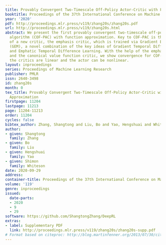 ```yaml
---
title: Provably Convergent Two-Timescale Off-Policy Actor-Critic with Function Approximation
booktitle: Proceedings of the 37th International Conference on Machine Learning
year: '2020'
pdf: http://proceedings.mlr.press/v119/zhang20s/zhang20s.pdf
url: http://proceedings.mlr.press/v119/zhang20s.html
abstract: We present the first provably convergent two-timescale off-policy actor-critic
  algorithm (COF-PAC) with function approximation. Key to COF-PAC is the introduction
  of a new critic, the emphasis critic, which is trained via Gradient Emphasis Learning
  (GEM), a novel combination of the key ideas of Gradient Temporal Difference Learning
  and Emphatic Temporal Difference Learning. With the help of the emphasis critic
  and the canonical value function critic, we show convergence for COF-PAC, where
  the critics are linear and the actor can be nonlinear.
layout: inproceedings
series: Proceedings of Machine Learning Research
publisher: PMLR
issn: 2640-3498
id: zhang20s
month: 0
tex_title: Provably Convergent Two-Timescale Off-Policy Actor-Critic with Function
  Approximation
firstpage: 11204
lastpage: 11213
page: 11204-11213
order: 11204
cycles: false
bibtex_author: Zhang, Shangtong and Liu, Bo and Yao, Hengshuai and Whiteson, Shimon
author:
- given: Shangtong
  family: Zhang
- given: Bo
  family: Liu
- given: Hengshuai
  family: Yao
- given: Shimon
  family: Whiteson
date: 2020-09-29
address: 
container-title: Proceedings of the 37th International Conference on Machine Learning
volume: '119'
genre: inproceedings
issued:
  date-parts:
  - 2020
  - 9
  - 29
software: https://github.com/ShangtongZhang/DeepRL
extras:
- label: Supplementary PDF
  link: http://proceedings.mlr.press/v119/zhang20s/zhang20s-supp.pdf
# Format based on citeproc: http://blog.martinfenner.org/2013/07/30/citeproc-yaml-for-bibliographies/
---
```

